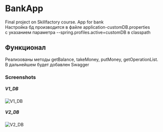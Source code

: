 # BankApp
Final project on Skillfactory course. App for bank <br>
Настройка бд производится в файле application-customDB.properties<br>
с указанием параметра --spring.profiles.active=customDB в classpath
## Функционал 
Реализованы методы getBalance, takeMoney, putMoney, getOperationList. В дальнейшем
будет добавлен Swagger

### Screenshots
##### V1_DB
![V1_DB](https://user-images.githubusercontent.com/55951227/177413911-447d737f-dfda-47fd-83bb-31191e8de222.png)
##### V2_DB
![V2_DB](https://user-images.githubusercontent.com/55951227/177976166-5315638d-51ca-456d-a51e-08aa8b3fa94f.png)